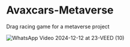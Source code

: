 # Avaxcars-Metaverse
 Drag racing game for a metaverse project

![WhatsApp Video 2024-12-12 at 23-VEED (10)](https://github.com/user-attachments/assets/d0c609e2-09d0-4a85-9b50-13a14d4a5f75)

